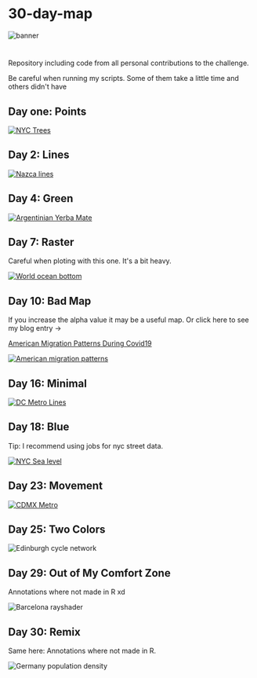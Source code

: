 # 30-day-map

![](resources/30DayMapChallenge.png "banner")

# 

Repository including code from all personal contributions to the challenge.

Be careful when running my scripts. Some of them take a little time and others didn't have

## Day one: Points

[![](1-scripts/day-1-points/plot-assemble-1.png "NYC Trees")](https://github.com/AntonioAlegriaH/30-day-map/blob/main/1-scripts/day-1-points/1-points_1.Rmd)

## Day 2: Lines

[![](1-scripts/day-2-lines/plots-assemble-1.png "Nazca lines")](https://github.com/AntonioAlegriaH/30-day-map/blob/main/1-scripts/day-2-lines/2-lines_1.Rmd)

## Day 4: Green

[![](1-scripts/day-4-green/test_2.png "Argentinian Yerba Mate")](https://github.com/AntonioAlegriaH/30-day-map/blob/main/1-scripts/day-4-green/4-green.Rmd)

## Day 7: Raster

Careful when ploting with this one. It's a bit heavy.

[![](1-scripts/day-7-raster/test_raw_final.png "World ocean bottom")](https://github.com/AntonioAlegriaH/30-day-map/blob/main/1-scripts/day-7-raster/1-raster.Rmd)

## Day 10: Bad Map

If you increase the alpha value it may be a useful map. Or click here to see my blog entry ->

[American Migration Patterns During Covid19](https://antonioalegria.io/posts/2022/08/american-migration-during-covid19/)

[![](1-scripts/day-10-bad-map/day10-badmap.png "American migration patterns")](https://github.com/AntonioAlegriaH/30-day-map/blob/main/1-scripts/day-10-bad-map/1-day10%20bad%20map.Rmd)

## Day 16: Minimal

[![](1-scripts/day-16-minimal/dc_metro_5.png "DC Metro Lines")](https://github.com/AntonioAlegriaH/30-day-map/blob/main/1-scripts/day-16-minimal/washigton_metro_lines.R)

## Day 18: Blue 

Tip: I recommend using jobs for nyc street data.

[![](1-scripts/day-18-blue/blue-sea-level_final.png "NYC Sea level")](https://github.com/AntonioAlegriaH/30-day-map/blob/main/1-scripts/day-18-blue/2-blue-nyc.R)

## Day 23: Movement

[![](1-scripts/day-23-movement/day23-movement.gif "CDMX Metro")](https://github.com/AntonioAlegriaH/30-day-map/blob/main/1-scripts/day-23-movement/1-movement.R)

## Day 25: Two Colors

![](1-scripts/day-25-two-colors/Edinburgh-cycle.png "Edinburgh cycle network")

## Day 29: Out of My Comfort Zone

Annotations where not made in R xd

![](1-scripts/day-29-Out/day29-out.png "Barcelona rayshader")

## Day 30: Remix

Same here: Annotations where not made in R.

![](1-scripts/day-31-remix/day30-remix.png "Germany population density")
